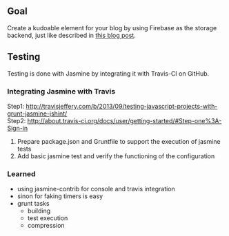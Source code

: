 

## Goal

Create a kudoable element for your blog by using Firebase as the storage backend, just like described in [this blog post](http://amitu.com/2013/04/kudos-using-parse-for-jekyll/).


## Testing

Testing is done with Jasmine by integrating it with Travis-CI on GitHub.

### Integrating Jasmine with Travis

Step1: http://travisjeffery.com/b/2013/09/testing-javascript-projects-with-grunt-jasmine-jshint/  
Step2: http://about.travis-ci.org/docs/user/getting-started/#Step-one%3A-Sign-in

1. Prepare package.json and Gruntfile to support the execution of jasmine tests
2. Add basic jasmine test and verify the functioning of the configuration

### Learned

- using jasmine-contrib for console and travis integration
- sinon for faking timers is easy
- grunt tasks
  - building
  - test execution
  - compression
